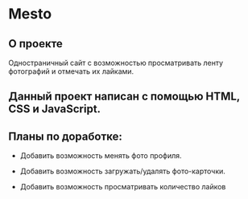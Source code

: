 # Mesto
## О проекте

Одностраничный сайт с возможностью просматривать ленту фотографий и отмечать их лайками.

## Данный проект написан с помощью HTML, CSS и JavaScript.

## Планы по доработке:

-  Добавить возможность менять фото профиля.

- Добавить возможность загружать/удалять фото-карточки.

- Добавить возможность просматривать количество лайков